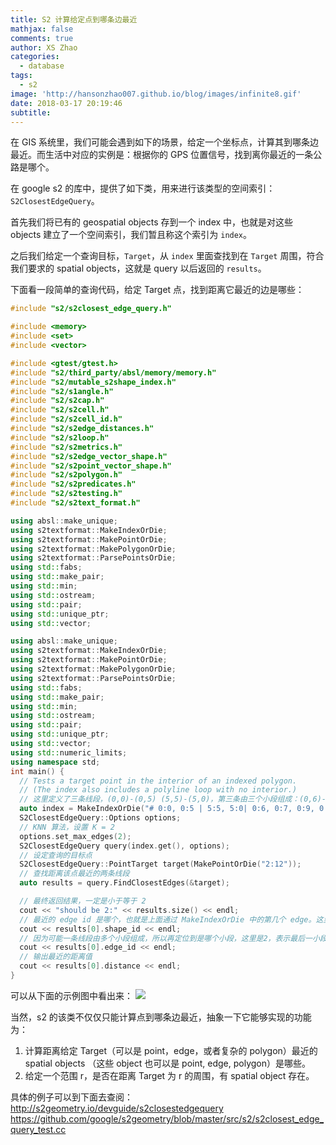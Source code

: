 ```yaml
---
title: S2 计算给定点到哪条边最近
mathjax: false
comments: true
author: XS Zhao
categories:
  - database
tags:
  - s2
image: 'http://hansonzhao007.github.io/blog/images/infinite8.gif'
date: 2018-03-17 20:19:46
subtitle:
---
```


在 GIS 系统里，我们可能会遇到如下的场景，给定一个坐标点，计算其到哪条边最近。而生活中对应的实例是：根据你的 GPS 位置信号，找到离你最近的一条公路是哪个。

在 google s2 的库中，提供了如下类，用来进行该类型的空间索引：`S2ClosestEdgeQuery`。

首先我们将已有的 geospatial objects 存到一个 index 中，也就是对这些 objects 建立了一个空间索引，我们暂且称这个索引为 `index`。

之后我们给定一个查询目标，`Target`，从 `index` 里面查找到在 `Target` 周围，符合我们要求的 spatial objects，这就是 query 以后返回的 `results`。

下面看一段简单的查询代码，给定 Target 点，找到距离它最近的边是哪些：
<!-- more -->

```cpp
#include "s2/s2closest_edge_query.h"

#include <memory>
#include <set>
#include <vector>

#include <gtest/gtest.h>
#include "s2/third_party/absl/memory/memory.h"
#include "s2/mutable_s2shape_index.h"
#include "s2/s1angle.h"
#include "s2/s2cap.h"
#include "s2/s2cell.h"
#include "s2/s2cell_id.h"
#include "s2/s2edge_distances.h"
#include "s2/s2loop.h"
#include "s2/s2metrics.h"
#include "s2/s2edge_vector_shape.h"
#include "s2/s2point_vector_shape.h"
#include "s2/s2polygon.h"
#include "s2/s2predicates.h"
#include "s2/s2testing.h"
#include "s2/s2text_format.h"

using absl::make_unique;
using s2textformat::MakeIndexOrDie;
using s2textformat::MakePointOrDie;
using s2textformat::MakePolygonOrDie;
using s2textformat::ParsePointsOrDie;
using std::fabs;
using std::make_pair;
using std::min;
using std::ostream;
using std::pair;
using std::unique_ptr;
using std::vector;

using absl::make_unique;
using s2textformat::MakeIndexOrDie;
using s2textformat::MakePointOrDie;
using s2textformat::MakePolygonOrDie;
using s2textformat::ParsePointsOrDie;
using std::fabs;
using std::make_pair;
using std::min;
using std::ostream;
using std::pair;
using std::unique_ptr;
using std::vector;
using std::numeric_limits;
using namespace std;
int main() {
  // Tests a target point in the interior of an indexed polygon.
  // (The index also includes a polyline loop with no interior.)
  // 这里定义了三条线段，(0,0)-(0,5) (5,5)-(5,0)，第三条由三个小段组成：(0,6)-(0,7)-(0,9)-(0,10)
  auto index = MakeIndexOrDie("# 0:0, 0:5 | 5:5, 5:0| 0:6, 0:7, 0:9, 0:10 #");
  S2ClosestEdgeQuery::Options options;
  // KNN 算法，设置 K = 2
  options.set_max_edges(2);
  S2ClosestEdgeQuery query(index.get(), options);
  // 设定查询的目标点
  S2ClosestEdgeQuery::PointTarget target(MakePointOrDie("2:12"));
  // 查找距离该点最近的两条线段
  auto results = query.FindClosestEdges(&target);

  // 最终返回结果，一定是小于等于 2
  cout << "should be 2:" << results.size() << endl;
  // 最近的 edge id 是哪个，也就是上面通过 MakeIndexOrDie 中的第几个 edge。这里应该是是 2，代表第三条线段
  cout << results[0].shape_id << endl;
  // 因为可能一条线段由多个小段组成，所以再定位到是哪个小段，这里是2，表示最后一小段 (0,9)-(0,10)
  cout << results[0].edge_id << endl;
  // 输出最近的距离值
  cout << results[0].distance << endl;
}
```

可以从下面的示例图中看出来：
![](1.png)

当然，s2 的该类不仅仅只能计算点到哪条边最近，抽象一下它能够实现的功能为：
1. 计算距离给定 Target（可以是 point，edge，或者复杂的 polygon）最近的 spatial objects （这些 object 也可以是 point, edge, polygon）是哪些。
2. 给定一个范围 r，是否在距离 Target 为 r 的周围，有 spatial object 存在。

具体的例子可以到下面去查阅：
http://s2geometry.io/devguide/s2closestedgequery
https://github.com/google/s2geometry/blob/master/src/s2/s2closest_edge_query_test.cc
